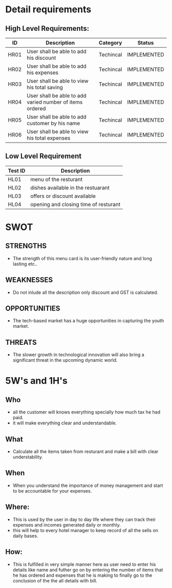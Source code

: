 # Detail requirements
## High Level Requirements: 
| ID | Description | Category | Status | 
| ----- | ----- | ------- | ---------|
| HR01 | User shall be able to add his discount | Techincal | IMPLEMENTED | 
| HR02 | User shall be able to add his expenses | Techincal |  IMPLEMENTED  |
| HR03 | User shall be able to view his total saving | Techincal |  IMPLEMENTED  |
| HR04 | User shall be able to add varied number of items ordered | Techincal |  IMPLEMENTED  |
| HR05 | User shall be able to add customer  by his name | Techincal |  IMPLEMENTED  |
| HR06 | User shall be able to view his total expenses| Techincal |  IMPLEMENTED  |

## Low Level Requirement
|Test ID  |    Description  |  
-------------|-----------------------------------
|HL01     | menu of the resturant                    | 
|HL02     | dishes available in the restuarant       |
|HL03     | offers or discount available             |
|HL04     | opening and closing time of resturant    |

# SWOT
## STRENGTHS
* The  strength of this menu card is its user-friendly nature and long lasting etc..
## WEAKNESSES
* Do not inlude all the description only discount and GST is calculated. 
## OPPORTUNITIES
* The tech-based market has a huge opportunities in capturing the youth market. 
## THREATS
* The slower growth in technological innovation will also bring a significant threat in the upcoming dynamic world.
# 5W's and 1H's
## Who
* all the customer will knows everything specially how much tax he had paid.
* it will make everything clear and understandable.
## What
* Calculate all the items taken from resturant and make a bill with clear understability.
## When
* When you understand the importance of money management and start to be accountable for your expenses.
## Where:
* This is used by the user in day to day life where they can track their expenses and incomes generated daily or monthly.
* this will help to every hotel manager to keep record of all the sells on daily bases.
## How:
* This is fulfilled in very simple manner here as user need to enter his details like name and futher go on by entering the number of items that he has ordered and expenses that he is making to finally go to the conclusion of the the all details with bill.
